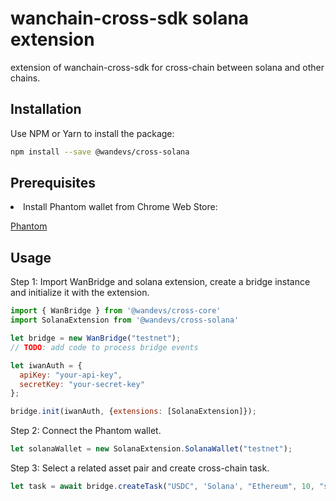 wanchain-cross-sdk solana extension
========

extension of wanchain-cross-sdk for cross-chain between solana and other chains.

## Installation
Use NPM or Yarn to install the package:
```bash
npm install --save @wandevs/cross-solana
```
## Prerequisites
<li>Install Phantom wallet from Chrome Web Store:

[Phantom](https://chromewebstore.google.com/detail/phantom/bfnaelmomeimhlpmgjnjophhpkkoljpa)

## Usage
Step 1: Import WanBridge and solana extension, create a bridge instance and initialize it with the extension.

```javascript
import { WanBridge } from '@wandevs/cross-core'
import SolanaExtension from '@wandevs/cross-solana'

let bridge = new WanBridge("testnet");
// TODO: add code to process bridge events

let iwanAuth = {
  apiKey: "your-api-key",
  secretKey: "your-secret-key"
};

bridge.init(iwanAuth, {extensions: [SolanaExtension]});
```

Step 2: Connect the Phantom wallet.

```javascript
let solanaWallet = new SolanaExtension.SolanaWallet("testnet");
```

Step 3: Select a related asset pair and create cross-chain task.

```javascript
let task = await bridge.createTask("USDC", 'Solana', "Ethereum", 10, "solana-address", "ethereum-address", {wallet: solanaWallet});
```